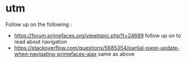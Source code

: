 # utm

Follow up on the following :
- https://forum.primefaces.org/viewtopic.php?t=24689 follow up on to read about navigation
- https://stackoverflow.com/questions/5685354/partial-page-update-when-navigating-primefaces-ajax same as above